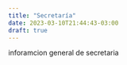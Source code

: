 ```yaml
---
title: "Secretaría"
date: 2023-03-10T21:44:43-03:00
draft: true
---
```


inforamcion general de secretaria
